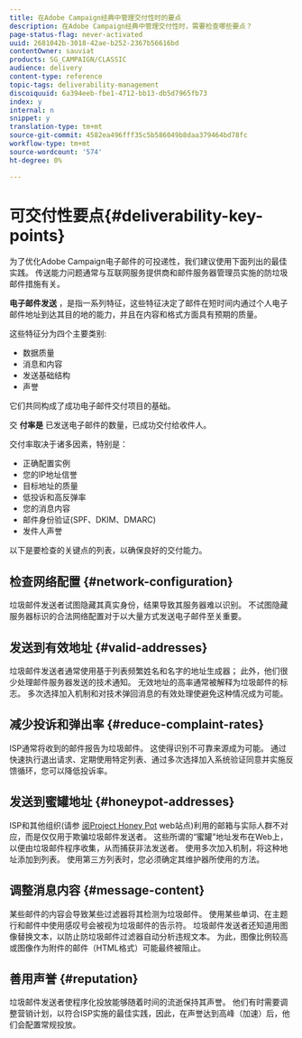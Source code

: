 ```yaml
---
title: 在Adobe Campaign经典中管理交付性时的要点
description: 在Adobe Campaign经典中管理交付性时，需要检查哪些要点？
page-status-flag: never-activated
uuid: 2681042b-3018-42ae-b252-2367b56616bd
contentOwner: sauviat
products: SG_CAMPAIGN/CLASSIC
audience: delivery
content-type: reference
topic-tags: deliverability-management
discoiquuid: 6a394eeb-fbe1-4712-bb13-db5d7965fb73
index: y
internal: n
snippet: y
translation-type: tm+mt
source-git-commit: 4582ea496fff35c5b586049b8daa379464bd78fc
workflow-type: tm+mt
source-wordcount: '574'
ht-degree: 0%

---
```



# 可交付性要点{#deliverability-key-points}

为了优化Adobe Campaign电子邮件的可投递性，我们建议使用下面列出的最佳实践。 传送能力问题通常与互联网服务提供商和邮件服务器管理员实施的防垃圾邮件措施有关。

**电子邮件发送** ，是指一系列特征，这些特征决定了邮件在短时间内通过个人电子邮件地址到达其目的地的能力，并且在内容和格式方面具有预期的质量。

这些特征分为四个主要类别:
* 数据质量
* 消息和内容
* 发送基础结构
* 声誉

它们共同构成了成功电子邮件交付项目的基础。

交 **付率是** 已发送电子邮件的数量，已成功交付给收件人。

交付率取决于诸多因素，特别是：
* 正确配置实例
* 您的IP地址信誉
* 目标地址的质量
* 低投诉和高反弹率
* 您的消息内容
* 邮件身份验证(SPF、DKIM、DMARC)
* 发件人声誉

以下是要检查的关键点的列表，以确保良好的交付能力。

## 检查网络配置 {#network-configuration}

垃圾邮件发送者试图隐藏其真实身份，结果导致其服务器难以识别。 不试图隐藏服务器标识的合法网络配置对于以大量方式发送电子邮件至关重要。

## 发送到有效地址 {#valid-addresses}

垃圾邮件发送者通常使用基于列表频繁姓名和名字的地址生成器； 此外，他们很少处理邮件服务器发送的技术通知。 无效地址的高率通常被解释为垃圾邮件的标志。 多次选择加入机制和对技术弹回消息的有效处理使避免这种情况成为可能。

## 减少投诉和弹出率 {#reduce-complaint-rates}

ISP通常将收到的邮件报告为垃圾邮件。 这使得识别不可靠来源成为可能。 通过快速执行退出请求、定期使用特定列表、通过多次选择加入系统验证同意并实施反馈循环，您可以降低投诉率。

## 发送到蜜罐地址 {#honeypot-addresses}

ISP和其他组织(请参 [阅Project Honey Pot](https://www.projecthoneypot.org/) web站点)利用的邮箱与实际人群不对应，而是仅仅用于欺骗垃圾邮件发送者。 这些所谓的“蜜罐”地址发布在Web上，以便由垃圾邮件程序收集，从而捕获非法发送者。 使用多次加入机制，将这种地址添加到列表。 使用第三方列表时，您必须确定其维护器所使用的方法。

## 调整消息内容 {#message-content}

某些邮件的内容会导致某些过滤器将其检测为垃圾邮件。 使用某些单词、在主题行和邮件中使用感叹号会被视为垃圾邮件的告示符。 垃圾邮件发送者还知道用图像替换文本，以防止防垃圾邮件过滤器自动分析违规文本。 为此，图像比例较高或图像作为附件的邮件（HTML格式）可能最终被阻止。

## 善用声誉 {#reputation}

垃圾邮件发送者使程序化投放能够随着时间的流逝保持其声誉。 他们有时需要调整营销计划，以符合ISP实施的最佳实践，因此，在声誉达到高峰（加速）后，他们会配置常规投放。